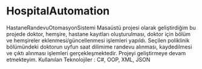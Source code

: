 # HospitalAutomation
HastaneRandevuOtomasyonSistemi
Masaüstü projesi olarak geliştirdiğim bu projede doktor, hemşire, hastane kayıtları oluşturulması, doktor için bölüm ve hemşireler eklenmesi/güncellenmesi işlemleri yapıldı. Seçilen poliklinik bölümündeki doktorun uyfun saat dilimime randevu alınması, kaydedilmesi ve çıktı alınması işlemleri gerçekleşmektedir.
Projeyi geliştirmeye devam etmekteyim.
Kullanılan Teknolojiler : C#, OOP, XML, JSON
